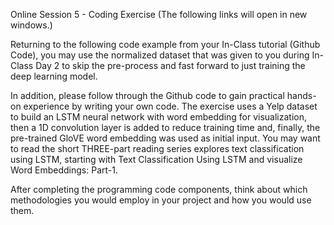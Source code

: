 Online Session 5 - Coding Exercise
(The following links will open in new windows.)

Returning to the following code example from your In-Class tutorial (Github Code), you may use the normalized dataset that was given to you during In-Class Day 2 to skip the pre-process and fast forward to just training the deep learning model.

In addition, please follow through the Github code to gain practical hands-on experience by writing your own code. The exercise uses a Yelp dataset to build an LSTM neural network with word embedding for visualization, then a 1D convolution layer is added to reduce training time and, finally, the pre-trained GloVE word embedding was used as initial input. You may want to read the short THREE-part reading series explores text classification using LSTM, starting with Text Classification Using LSTM and visualize Word Embeddings: Part-1.

After completing the programming code components, think about which methodologies you would employ in your project and how you would use them.